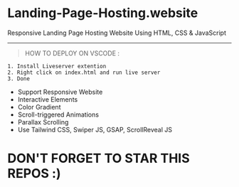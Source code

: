 # Landing-Page-Hosting.website
Responsive Landing Page Hosting Website Using HTML, CSS &amp; JavaScript

---
> HOW TO DEPLOY ON VSCODE : </br>
```
1. Install Liveserver extention
2. Right click on index.html and run live server
3. Done
```
- Support Responsive Website
- Interactive Elements
- Color Gradient
- Scroll-triggered Animations
- Parallax Scrolling
- Use Tailwind CSS, Swiper JS, GSAP, ScrollReveal JS 

# DON'T FORGET TO STAR THIS REPOS :)
